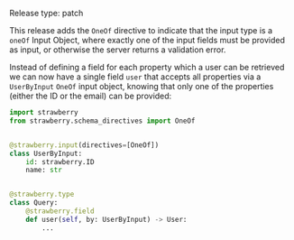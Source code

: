 Release type: patch

This release adds the `OneOf` directive to indicate that the input type is a `oneOf` Input Object, where exactly one of the input fields must be provided as input,
or otherwise the server returns a validation error.


Instead of defining a field for each property which a user can be retrieved we can now have a single field `user` that accepts all properties via a `UserByInput` `OneOf` input object, knowing that only one of the properties (either the ID or the email) can be provided:


```python
import strawberry
from strawberry.schema_directives import OneOf


@strawberry.input(directives=[OneOf])
class UserByInput:
    id: strawberry.ID
    name: str


@strawberry.type
class Query:
    @strawberry.field
    def user(self, by: UserByInput) -> User:
        ...
```
